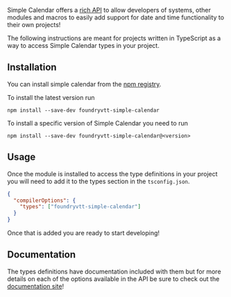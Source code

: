 Simple Calendar offers a [rich API](https://simplecalendar.info/modules/SimpleCalendar.html) to allow developers of systems, other modules and macros to easily add support for date and time functionality to their own projects!

The following instructions are meant for projects written in TypeScript as a way to access Simple Calendar types in your project. 

## Installation

You can install simple calendar from the [npm registry](https://www.npmjs.com/package/foundryvtt-simple-calendar).

To install the latest version run
```
npm install --save-dev foundryvtt-simple-calendar
```

To install a specific version of Simple Calendar you need to run
``` 
npm install --save-dev foundryvtt-simple-calendar@<version>
```

## Usage

Once the module is installed to access the type definitions in your project you will need to add it to the types section in the `tsconfig.json`.

```json
{
  "compilerOptions": {
    "types": ["foundryvtt-simple-calendar"]
  }
}
```

Once that is added you are ready to start developing!

## Documentation

The types definitions have documentation included with them but for more details on each of the options available in the API be sure to check out the [documentation site](https://simplecalendar.info/modules/SimpleCalendar.html)!